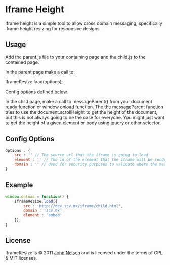 # Iframe Height
Iframe height is a simple tool to allow cross domain messaging, specifically iframe height resizing for responsive designs.

## Usage
Add the parent.js file to your containing page and the child.js to the contained page.

In the parent page make a call to:

IframeResize.load(options);

Config options defined below.

In the child page, make a call to messageParent() from your document ready function or window onload function.  The the messageParent function tries to use the document.scrollHeight to get the height of the document, but this is not always going to be the case for everyone.  You might just want to get the height of a given element or body using jquery or other selector.

## Config Options
``` js
Options : {
	src : '' // The source url that the iframe is going to load
	element : '' // The id of the element that the iframe will be rendered into
	domain : '' // Used for security purposes to validate where the message is coming from.  When you have some control of the parent and child you will want to set this. See demo.
}
```
## Example

``` js
window.onload = function() {
	IframeResize.load({
		src : 'http://dev.scv.mx/iframe/child.html',
		domain : 'scv.mx',
		element : 'embed'
	});
}

```

## License
IframeResize is &copy; 2011 [John Nelson](http://dailyrelevance.com) and is licensed under the terms of GPL &amp; MIT licenses.
